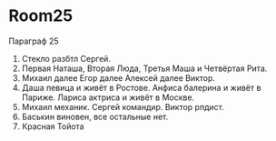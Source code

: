 # Room25
Параграф 25
1. Стекло разбтл Сергей.
2. Первая Наташа, Вторая Люда, Третья Маша и Четвёртая Рита.
3. Михаил далее Егор далее Алексей далее Виктор.
4. Даша певица и живёт в Ростове. Анфиса балерина и живёт в Париже. Лариса актриса и живёт в Москве.
5. Михаил механик. Сергей командир. Виктор рпдист.
6. Баськин виновен, все остальные нет.
7. Красная Тойота
